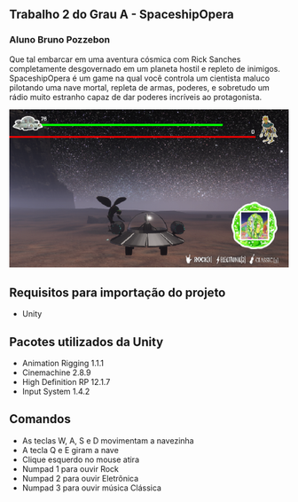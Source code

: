 ## Trabalho 2 do Grau A - SpaceshipOpera
### Aluno Bruno Pozzebon
Que tal embarcar em uma aventura cósmica com Rick Sanches completamente desgovernado em um planeta hostil e repleto de inimigos. SpaceshipOpera é um game na qual você controla um cientista maluco pilotando uma nave mortal, repleta de armas, poderes, e sobretudo um rádio muito estranho capaz de dar poderes incríveis ao protagonista.

![Capa do Jogo](cover.PNG)

## Requisitos para importação do projeto
* Unity

## Pacotes utilizados da Unity
* Animation Rigging 1.1.1
* Cinemachine 2.8.9
* High Definition RP 12.1.7
* Input System 1.4.2

## Comandos
* As teclas W, A, S e D movimentam a navezinha
* A tecla Q e E giram a nave
* Clique esquerdo no mouse atira
* Numpad 1 para ouvir Rock
* Numpad 2 para ouvir Eletrônica
* Numpad 3 para ouvir música Clássica




